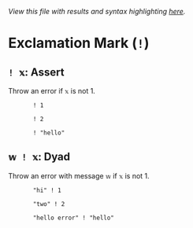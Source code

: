 *View this file with results and syntax highlighting [here](https://mlochbaum.github.io/BQN/help/assert_assertwithmessage.html).*

# Exclamation Mark (`!`)
    
## `! 𝕩`: Assert
    
Throw an error if `𝕩` is not 1.
    
           ! 1

           ! 2

           ! "hello"


    
    
## `𝕨 ! 𝕩`: Dyad
    
Throw an error with message `𝕨` if `𝕩` is not 1.
    
           "hi" ! 1

           "two" ! 2

           "hello error" ! "hello"


    
